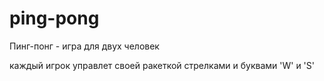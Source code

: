 # ping-pong
Пинг-понг - игра для двух человек

каждый  игрок управлет своей ракеткой стрелками и буквами 'W' и 'S'
